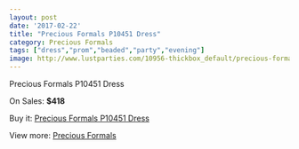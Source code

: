 ```yaml
---
layout: post
date: '2017-02-22'
title: "Precious Formals P10451 Dress"
category: Precious Formals
tags: ["dress","prom","beaded","party","evening"]
image: http://www.lustparties.com/10956-thickbox_default/precious-formals-p10451-dress.jpg
---
```

Precious Formals P10451 Dress

On Sales: **$418**
<a href="https://www.lustparties.com/en/precious-formals/3845-precious-formals-p10451-dress.html"><amp-img layout="responsive" width="600" height="600" src="//www.lustparties.com/10956-thickbox_default/precious-formals-p10451-dress.jpg" alt="Precious Formals P10451 Dress 0" /></a>

Buy it: [Precious Formals P10451 Dress](https://www.lustparties.com/en/precious-formals/3845-precious-formals-p10451-dress.html "Precious Formals P10451 Dress")

View more: [Precious Formals](https://www.lustparties.com/en/18-precious-formals "Precious Formals")